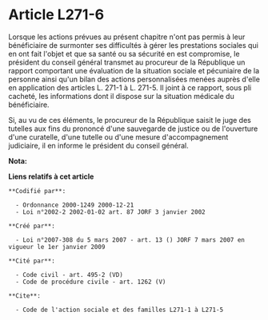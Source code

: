 # Article L271-6

Lorsque les actions prévues au présent chapitre n'ont pas permis à leur bénéficiaire de surmonter ses difficultés à gérer les
prestations sociales qui en ont fait l'objet et que sa santé ou sa sécurité en est compromise, le président du conseil
général transmet au procureur de la République un rapport comportant une évaluation de la situation sociale et pécuniaire de
la personne ainsi qu'un bilan des actions personnalisées menées auprès d'elle en application des articles L. 271-1 à L.
271-5. Il joint à ce rapport, sous pli cacheté, les informations dont il dispose sur la situation médicale du bénéficiaire.

Si, au vu de ces éléments, le procureur de la République saisit le juge des tutelles aux fins du prononcé d'une sauvegarde de
justice ou de l'ouverture d'une curatelle, d'une tutelle ou d'une mesure d'accompagnement judiciaire, il en informe le
président du conseil général.

**Nota:**



**Liens relatifs à cet article**

	**Codifié par**:

	  - Ordonnance 2000-1249 2000-12-21
	  - Loi n°2002-2 2002-01-02 art. 87 JORF 3 janvier 2002

	**Créé par**:

	  - Loi n°2007-308 du 5 mars 2007 - art. 13 () JORF 7 mars 2007 en vigueur le 1er janvier 2009

	**Cité par**:

	  - Code civil - art. 495-2 (VD)
	  - Code de procédure civile - art. 1262 (V)

	**Cite**:

	  - Code de l'action sociale et des familles L271-1 à L271-5
